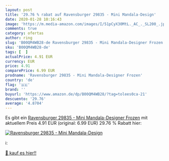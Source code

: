 ```yaml
---
layout: post
title: '29.76 % rabat auf Ravensburger 29835 - Mini Mandala-Design'
date: 2020-01-28 10:16:43
image: 'https://m.media-amazon.com/images/I/51pCyX30MtL._AC_._SL200_.jpg'
comments: true
category: ofertas
author: ring
slug: 'B00QM4WB28-de Ravensburger 29835 - Mini Mandala-Designer Frozen'
sku: 'B00QM4WB28-de'
tags: [  ]
actualPrice: 4.91 EUR
currency: EUR
price: 4.91
comparePrice: 6.99 EUR
prodname: 'Ravensburger 29835 - Mini Mandala-Designer Frozen'
country: 'de'
flag: '🇩🇪'
brand: ''
buyurl: 'https://www.amazon.de/dp/B00QM4WB28/?tag=tolees0ca-21'
descuento: '29.76'
average: '4.8704'
---
```


Es gibt ein [Ravensburger 29835 - Mini Mandala-Designer Frozen](https://www.amazon.de/dp/B00QM4WB28/?tag=tolees0ca-21) mit aktuellem Preis 4.91 EUR (original: 6.99 EUR) 29.76 % Rabatt hier:

[![Ravensburger 29835 - Mini Mandala-Design](https://m.media-amazon.com/images/I/51pCyX30MtL._AC_._SL200_.jpg)](https://www.amazon.de/dp/B00QM4WB28/?tag=tolees0ca-21)

ℹ️:


[🛒 kauf es hier!!](https://www.amazon.de/dp/B00QM4WB28/?tag=tolees0ca-21)
